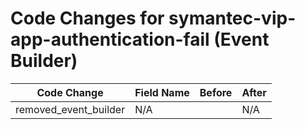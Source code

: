 # Code Changes for symantec-vip-app-authentication-fail (Event Builder)

| Code Change | Field Name | Before | After |
|-------------|------------|--------|-------|
| removed_event_builder | N/A |  | N/A |